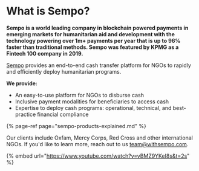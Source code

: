 # What is Sempo?

**Sempo is a world leading company in blockchain powered payments in emerging markets for humanitarian aid and development with the technology powering over 1m+ payments per year that is up to 96% faster than traditional methods. Sempo was featured by KPMG as a Fintech 100 company in 2019.**

[Sempo](https://withsempo.com/ngo-cash-transfers/) provides an end-to-end cash transfer platform for NGOs to rapidly and efficiently deploy humanitarian programs.

**We provide:**

* An easy-to-use platform for NGOs to disburse cash
* Inclusive payment modalities for beneficiaries to access cash
* Expertise to deploy cash programs: operational, technical, and best-practice financial compliance

{% page-ref page="sempo-products-explained.md" %}

Our clients include Oxfam, Mercy Corps, Red Cross and other international NGOs. If you'd like to learn more, reach out to us [team@withsempo.com](mailto:team@withsempo.com).

{% embed url="https://www.youtube.com/watch?v=vBMZ9YKeI8s&t=2s" %}



